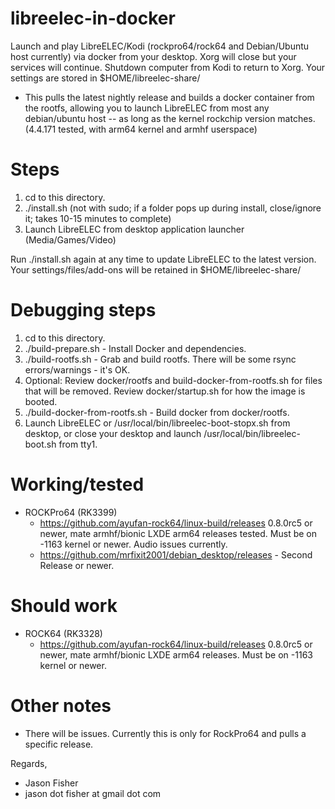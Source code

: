 # libreelec-in-docker

Launch and play LibreELEC/Kodi (rockpro64/rock64 and Debian/Ubuntu host currently) via docker from your desktop.  Xorg will close but your services will continue.  Shutdown computer from Kodi to return to Xorg.  Your settings are stored in $HOME/libreelec-share/

- This pulls the latest nightly release and builds a docker container from the rootfs, allowing you to launch LibreELEC from most any debian/ubuntu host -- as long as the kernel rockchip version matches.  (4.4.171 tested, with arm64 kernel and armhf userspace)

# Steps

1. cd to this directory.
2. ./install.sh (not with sudo; if a folder pops up during install, close/ignore it; takes 10-15 minutes to complete)
3. Launch LibreELEC from desktop application launcher (Media/Games/Video)

Run ./install.sh again at any time to update LibreELEC to the latest version.  Your settings/files/add-ons will be retained in $HOME/libreelec-share/

# Debugging steps

1. cd to this directory.
2. ./build-prepare.sh - Install Docker and dependencies.
3. ./build-rootfs.sh - Grab and build rootfs.  There will be some rsync errors/warnings - it's OK.
4. Optional: Review docker/rootfs and build-docker-from-rootfs.sh for files that will be removed.  Review docker/startup.sh for how the image is booted.
5. ./build-docker-from-rootfs.sh - Build docker from docker/rootfs.
6. Launch LibreELEC or /usr/local/bin/libreelec-boot-stopx.sh from desktop, or close your desktop and launch /usr/local/bin/libreelec-boot.sh from tty1.

# Working/tested

- ROCKPro64 (RK3399)
  - https://github.com/ayufan-rock64/linux-build/releases 0.8.0rc5 or newer, mate armhf/bionic LXDE arm64 releases tested.  Must be on -1163 kernel or newer.  Audio issues currently.
  - https://github.com/mrfixit2001/debian_desktop/releases - Second Release or newer.

# Should work

- ROCK64 (RK3328)
  - https://github.com/ayufan-rock64/linux-build/releases 0.8.0rc5 or newer, mate armhf/bionic LXDE arm64 releases.  Must be on -1163 kernel or newer.

# Other notes

- There will be issues.  Currently this is only for RockPro64 and pulls a specific release.

Regards,
- Jason Fisher
- jason dot fisher at gmail dot com
